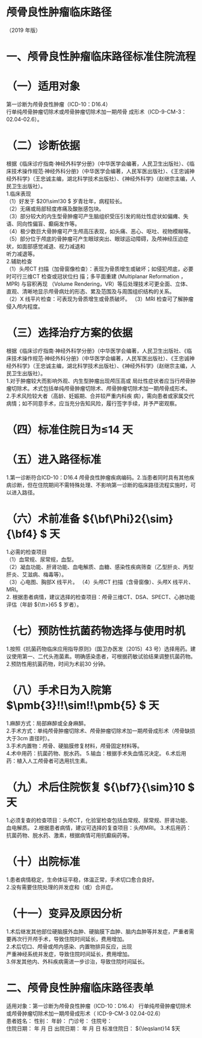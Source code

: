 # 颅骨良性肿瘤临床路径  
（2019 年版）  
# 一、颅骨良性肿瘤临床路径标准住院流程  
# （一）适用对象  
第一诊断为颅骨良性肿瘤（ICD-10：D16.4）  
行单纯颅骨肿瘤切除术或颅骨肿瘤切除术加一期颅骨 成形术（ICD-9-CM-3：02.04-02.6）。  
# （二）诊断依据  
根据《临床诊疗指南·神经外科学分册》（中华医学会编著，人民卫生出版社）、《临床技术操作规范·神经外科分册》（中华医学会编著，人民军医出版社）、《王忠诚神经外科学》（王忠诚主编，湖北科学技术出版社）、《神经外科学》（赵继宗主编，人民卫生出版社）。  
1.临床表现  
（1）好发于 $20\!\sim\!30 $ 岁青壮年，病程较长。  
（2）无痛或局部轻度疼痛及酸胀感包块。  
（3）部分较大的内生型骨肿瘤可产生脑组织受压引发的局灶性症状如偏瘫、失语、同向性偏盲、癫痫发作等。  
（4）极少数巨大骨肿瘤可产生颅高压表现，如头痛、恶心、呕吐、视物模糊等。  
（5）部分位于颅底的骨肿瘤可产生眼球突出、眼球运动障碍，及颅神经压迫症状，如面部感觉减退、视力减退和  
听力减退等。  
2.辅助检查  
（1）头颅CT 扫描（加骨窗像检查）：表现为骨质增生或破坏；如侵犯颅底，必要时可行三维CT 检查或冠状位扫 描；多平面重建 (Multiplanar Reformation ， MPR) 与容积再现 （Volume Rendering，VR）等后处理技术可更全面、立体、直观、清晰地显示颅骨病灶的形态、累及范围及与周围组织结构的关系。  
（2）X 线平片检查：可表现为骨质增生或骨质破坏。 （3）MRI 检查可了解肿瘤侵入颅内程度。  
# （三）选择治疗方案的依据  
根据《临床诊疗指南·神经外科学分册》（中华医学会编著，人民卫生出版社、《临床技术操作规范·神经外科分册》（中华医学会编著，人民军医出版社）、《王忠诚神经外科学》（王忠诚主编，湖北科学技术出版社）、《神经外科学》（赵继宗主编，人民卫生出版社）。  
1.对于肿瘤较大而影响外观、内生型肿瘤出现颅压高或 局灶性症状者应当行颅骨肿瘤切除术。术式包括单纯颅骨肿瘤切除术、颅骨肿瘤切除术加一期颅骨成形术。  
2.手术风险较大者（高龄、妊娠期、合并较严重内科疾 病），需向患者或家属交代病情；如不同意手术，应当充分告知风险，履行签字手续，并予严密观察。  
# （四）标准住院日为≤14 天  
# （五）进入路径标准  
1.第一诊断符合ICD-10：D16.4 颅骨良性肿瘤疾病编码。2.当患者同时具有其他疾病诊断，但在住院期间不需特殊处理、不影响第一诊断的临床路径流程实施时，可以进入路径。  
# （六）术前准备 ${\bf\Phi}2{\sim}{\bf4} $ 天  
1.必需的检查项目  
（1）血常规、尿常规，血型。  
（2）凝血功能、肝肾功能、血电解质、血糖、感染性疾病筛查（乙型肝炎、丙型肝炎、艾滋病、梅毒等）。  
（3）心电图、胸部X 线平片。 （4）头颅CT 扫描（含骨窗像）、头颅X 线平片、MRI。  
2. 根据患者病情，建议选择的检查项目：颅骨三维CT、DSA、SPECT、心肺功能评估（年龄 ${\tt>}65 $ 岁者）。  
# （七）预防性抗菌药物选择与使用时机  
1.按照《抗菌药物临床应用指导原则》（国卫办医发〔2015〕43 号）选择用药。建议使用第一、二代头孢菌素。明确感染患者，可根据药敏试验结果调整抗菌药物。  
2.预防性用抗菌药物，时间为术前30 分钟。  
# （八）手术日为入院第 $\pmb{3}\!\!\sim\!\!\pmb{5} $ 天  
1.麻醉方式：局部麻醉或全身麻醉。  
2.手术方式：单纯颅骨肿瘤切除术、颅骨肿瘤切除术加一期颅骨成形术（颅骨缺损大于3cm 直径时）。  
3.手术内置物：颅骨、硬脑膜修复材料，颅骨固定材料等。  
4.术中用药：抗菌药物、脱水药。 5.输血：根据手术失血情况决定。 6.术后用药：植入人工颅骨者可选用抗生素。  
# （九）术后住院恢复 ${\bf7}{\sim}10 $ 天  
1.必须复查的检查项目：头颅CT，化验室检查包括血常规、尿常规、肝肾功能、血电解质。 2.根据患者病情，建议可选择的复查项目：头颅MRI。 3.术后用药：抗菌药物、脱水药、激素，根据病情可用抗癫痫药等。  
# （十）出院标准  
1.患者病情稳定，生命体征平稳，体温正常，手术切口愈合良好。  
2.没有需要住院处理的并发症和（或）合并症。  
# （十一）变异及原因分析  
1.术后继发其他部位硬脑膜外血肿、硬脑膜下血肿、脑内血肿等并发症，严重者需要再次行开颅手术，导致住院时间延长，费用增加。  
2.术后切口、颅骨或颅内感染、内置物排异反应，出现  
严重神经系统并发症，导致住院时间延长，费用增加。  
3.伴发其他内、外科疾病需进一步诊治，导致住院时间延长。  
# 二、颅骨良性肿瘤临床路径表单  
适用对象：第一诊断为颅骨良性肿瘤（ICD-10：D16.4） 行单纯颅骨肿瘤切除术或颅骨肿瘤切除术加一期颅骨成形术（ ICD-9-CM-3 02.04-02.6）  
患者姓名：             性别：      年龄：      门诊号：          住院号：  
住院日期：     年  月  日    出院日期：       年  月   日    标准住院日： ${\leqslant}14 $天  
